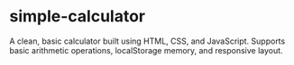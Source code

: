 # simple-calculator
A clean, basic calculator built using HTML, CSS, and JavaScript. Supports basic arithmetic operations, localStorage memory, and responsive layout.

